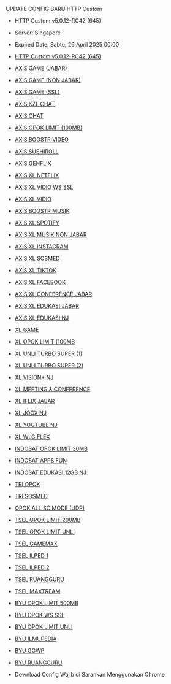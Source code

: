 UPDATE CONFIG BARU HTTP Custom <Unlock SSH>
- HTTP Custom v5.0.12-RC42 (645)
- Server: Singapore
- Expired Date: Sabtu, 26 April 2025 00:00

- <a href="https://simfile.co/i7l8nz3n9t">HTTP Custom v5.0.12-RC42 (645)</a>

- <a href="https://simfile.co/e79k7zawsz">AXIS GAME (JABAR)</a>

- <a href="https://simfile.co/fqvpkp1xv8">AXIS GAME (NON JABAR)</a>

- <a href="https://simfile.co/z03badydz2">AXIS GAME (SSL)</a>

- <a href="https://simfile.co/ferjh35jxo">AXIS KZL CHAT</a>

- <a href="https://simfile.co/hyb3ldqifu">AXIS CHAT</a>

- <a href="https://simfile.co/bqjt6ge588">AXIS OPOK LIMIT (100MB)</a>

- <a href="https://simfile.co/4joffpsjrp">AXIS BOOSTR VIDEO</a>

- <a href="https://simfile.co/wjuawzksru">AXIS SUSHIROLL</a>

- <a href="https://simfile.co/ocaooi6hcd">AXIS GENFLIX</a>

- <a href="https://simfile.co/1xq4g1ixjr">AXIS XL NETFLIX</a>

- <a href="https://simfile.co/xjkcabypvj">AXIS XL VIDIO WS SSL</a>

- <a href="https://simfile.co/uqd5146bbs">AXIS XL VIDIO</a>

- <a href="https://simfile.co/1zhziejivp">AXIS BOOSTR MUSIK</a>

- <a href="https://simfile.co/k5gn9viuwk">AXIS XL SPOTIFY</a>

- <a href="https://simfile.co/03pl6cfryy">AXIS XL MUSIK NON JABAR</a>

- <a href="https://simfile.co/ufjuytznhq">AXIS XL INSTAGRAM</a>

- <a href="https://simfile.co/p5nnnq4yrp">AXIS XL SOSMED</a>

- <a href="https://simfile.co/hddsyj0yu7">AXIS XL TIKTOK</a>

- <a href="https://simfile.co/2esfgeunrv">AXIS XL FACEBOOK</a>

- <a href="https://simfile.co/7iluwm60uu">AXIS XL CONFERENCE JABAR</a>

- <a href="https://simfile.co/dgzmnrgxp6">AXIS XL EDUKASI JABAR</a>

- <a href="https://simfile.co/mfzfbuu2qd">AXIS XL EDUKASI NJ</a>


- <a href="https://simfile.co/uxwrespvvd">XL GAME</a>

- <a href="https://simfile.co/rntfowme2p">XL OPOK LIMIT (100MB</a>

- <a href="https://simfile.co/3bta4zewtu">XL UNLI TURBO SUPER (1)</a>

- <a href="https://simfile.co/pma2b2okba">XL UNLI TURBO SUPER (2)</a>

- <a href="https://simfile.co/qihes6xmlv">XL VISION+ NJ</a>

- <a href="https://simfile.co/gccawtqrhb">XL MEETING & CONFERENCE</a>

- <a href="https://simfile.co/wr27immb1d">XL IFLIX JABAR</a>

- <a href="https://simfile.co/bngizwbmal">XL JOOX NJ</a>

- <a href="https://simfile.co/7zokxgdtzd">XL YOUTUBE NJ</a>

- <a href="https://simfile.co/8xigk1nmra">XL WLG FLEX</a>


- <a href="https://simfile.co/3iizike5dt">INDOSAT OPOK LIMIT 30MB</a>

- <a href="https://simfile.co/aulv0xo8gm">INDOSAT APPS FUN</a>

- <a href="https://simfile.co/0orfxf99n4">INDOSAT EDUKASI 12GB NJ</a>


- <a href="https://simfile.co/pancmmzg3c">TRI OPOK</a>

- <a href="https://simfile.co/ysrzq35u7t">TRI SOSMED</a>


- <a href="https://simfile.co/7lkdl7tfqy">OPOK ALL SC MODE (UDP)</a>

- <a href="https://simfile.co/ecbmfdxcoq">TSEL OPOK LIMIT 200MB</a>

- <a href="https://simfile.co/zj7gucbord">TSEL OPOK LIMIT UNLI</a>

- <a href="https://simfile.co/gzfvv6ikhz">TSEL GAMEMAX</a>

- <a href="https://simfile.co/dazzhzohby">TSEL ILPED 1</a>

- <a href="https://simfile.co/cxfjdbgbca">TSEL ILPED 2</a>

- <a href="https://simfile.co/irplqwys2z">TSEL RUANGGURU</a>

- <a href="https://simfile.co/6dflejck7r">TSEL MAXTREAM</a>


- <a href="https://simfile.co/wlwtkro2ss">BYU OPOK LIMIT 500MB</a>

- <a href="https://simfile.co/nl3iwh8qxd">BYU OPOK WS SSL</a>

- <a href="https://simfile.co/lrcxyx0abu">BYU OPOK LIMIT UNLI</a>

- <a href="https://simfile.co/yed8nnfdvk">BYU ILMUPEDIA</a>

- <a href="https://simfile.co/tq8zmv0vdb">BYU GGWP</a>

- <a href="https://simfile.co/yaismsilmq">BYU RUANGGURU</a>

- Download Config Wajib di Sarankan Menggunakan Chrome
